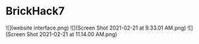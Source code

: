 # BrickHack7
![](website interface.png)
![](Screen Shot 2021-02-21 at 9.33.01 AM.png)
![](Screen Shot 2021-02-21 at 11.14.00 AM.png)
